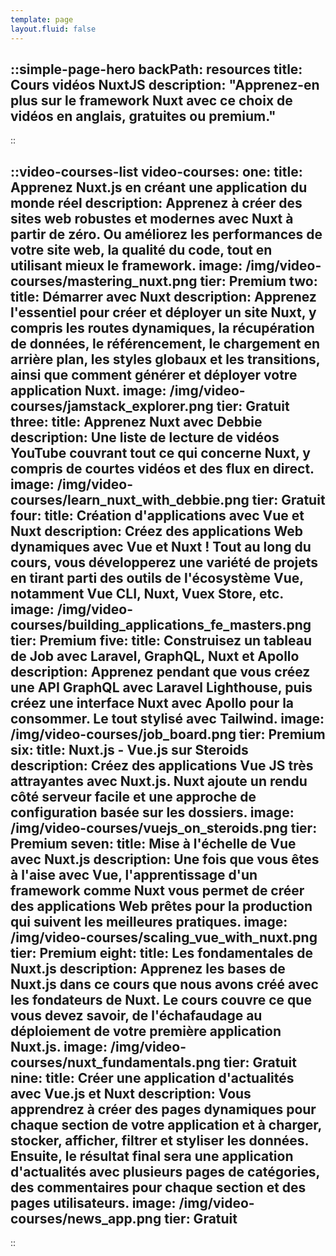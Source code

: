 ```yaml
---
template: page
layout.fluid: false
---
```


::simple-page-hero
backPath: resources
title: Cours vidéos NuxtJS
description: "Apprenez-en plus sur le framework Nuxt avec ce choix de vidéos en anglais, gratuites ou premium."
---
::

::video-courses-list
video-courses:
  one:
    title: Apprenez Nuxt.js en créant une application du monde réel
    description: Apprenez à créer des sites web robustes et modernes avec Nuxt à partir de zéro. Ou améliorez les performances de votre site web, la qualité du code, tout en utilisant mieux le framework.
    image: /img/video-courses/mastering_nuxt.png
    tier: Premium
  two:
    title: Démarrer avec Nuxt
    description: Apprenez l'essentiel pour créer et déployer un site Nuxt, y compris les routes dynamiques, la récupération de données, le référencement, le chargement en arrière plan, les styles globaux et les transitions, ainsi que comment générer et déployer votre application Nuxt.
    image: /img/video-courses/jamstack_explorer.png
    tier: Gratuit
  three:
    title: Apprenez Nuxt avec Debbie
    description: Une liste de lecture de vidéos YouTube couvrant tout ce qui concerne Nuxt, y compris de courtes vidéos et des flux en direct.
    image: /img/video-courses/learn_nuxt_with_debbie.png
    tier: Gratuit
  four:
    title: Création d'applications avec Vue et Nuxt
    description: Créez des applications Web dynamiques avec Vue et Nuxt ! Tout au long du cours, vous développerez une variété de projets en tirant parti des outils de l'écosystème Vue, notamment Vue CLI, Nuxt, Vuex Store, etc.
    image: /img/video-courses/building_applications_fe_masters.png
    tier: Premium
  five:
    title: Construisez un tableau de Job avec Laravel, GraphQL, Nuxt et Apollo
    description: Apprenez pendant que vous créez une API GraphQL avec Laravel Lighthouse, puis créez une interface Nuxt avec Apollo pour la consommer. Le tout stylisé avec Tailwind.
    image: /img/video-courses/job_board.png
    tier: Premium
  six:
    title: Nuxt.js - Vue.js sur Steroids
    description: Créez des applications Vue JS très attrayantes avec Nuxt.js. Nuxt ajoute un rendu côté serveur facile et une approche de configuration basée sur les dossiers.
    image: /img/video-courses/vuejs_on_steroids.png
    tier: Premium
  seven:
    title: Mise à l'échelle de Vue avec Nuxt.js
    description: Une fois que vous êtes à l'aise avec Vue, l'apprentissage d'un framework comme Nuxt vous permet de créer des applications Web prêtes pour la production qui suivent les meilleures pratiques.
    image: /img/video-courses/scaling_vue_with_nuxt.png
    tier: Premium
  eight:
    title: Les fondamentales de Nuxt.js
    description: Apprenez les bases de Nuxt.js dans ce cours que nous avons créé avec les fondateurs de Nuxt. Le cours couvre ce que vous devez savoir, de l'échafaudage au déploiement de votre première application Nuxt.js.
    image: /img/video-courses/nuxt_fundamentals.png
    tier: Gratuit
  nine:
    title: Créer une application d'actualités avec Vue.js et Nuxt
    description: Vous apprendrez à créer des pages dynamiques pour chaque section de votre application et à charger, stocker, afficher, filtrer et styliser les données. Ensuite, le résultat final sera une application d'actualités avec plusieurs pages de catégories, des commentaires pour chaque section et des pages utilisateurs.
    image: /img/video-courses/news_app.png
    tier: Gratuit
---
::
